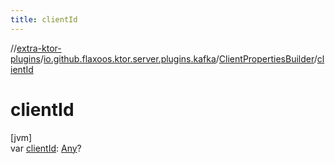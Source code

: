 ```yaml
---
title: clientId
---
```

//[extra-ktor-plugins](../../../index.md)/[io.github.flaxoos.ktor.server.plugins.kafka](../index.md)/[ClientPropertiesBuilder](index.md)/[clientId](client-id.md)



# clientId



[jvm]\
var [clientId](client-id.md): [Any](https://kotlinlang.org/api/latest/jvm/stdlib/kotlin/-any/index.md)?




